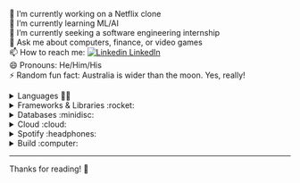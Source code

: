 🔭 I’m currently working on a Netflix clone  
🌱 I’m currently learning ML/AI  
🤔 I’m currently seeking a software engineering internship   
💬 Ask me about computers, finance, or video games  
📫 How to reach me: [![Linkedin](https://i.stack.imgur.com/gVE0j.png) LinkedIn](https://www.linkedin.com/in/logan-w)  
😄 Pronouns: He/Him/His  
⚡ Random fun fact: Australia is wider than the moon. Yes, really!  

<details>

<summary>Languages 👩‍💻 </summary>

&nbsp;

<img src="https://img.shields.io/badge/Java-ED8B00?style=for-the-badge&logo=java&logoColor=white" alt="Java" />
<img src="https://img.shields.io/badge/C-00599C?style=for-the-badge&logo=c&logoColor=white" alt="C" />
<img src="https://img.shields.io/badge/Python-3776AB?style=for-the-badge&logo=python&logoColor=white" alt="Python" />
<img src="https://img.shields.io/badge/JavaScript-F7DF1E?style=for-the-badge&logo=javascript&logoColor=black" alt="JavaScript" />
<img src="https://img.shields.io/badge/Ruby_on_Rails-CC0000?style=for-the-badge&logo=ruby-on-rails&logoColor=white" alt="Ruby on Rails" />
<img src="https://img.shields.io/badge/HTML5-E34F26?style=for-the-badge&logo=html5&logoColor=white" alt="HTML" />
<img src="https://img.shields.io/badge/CSS3-1572B6?style=for-the-badge&logo=css3&logoColor=white" alt="CSS" />

&nbsp;

Here are some other languages I've worked with, but to a lesser extent. This is not an exhaustive list.  
<img src="https://img.shields.io/badge/C%2B%2B-00599C?style=for-the-badge&logo=c%2B%2B&logoColor=white" alt="C++" />
<img src="https://img.shields.io/badge/Kotlin-0095D5?&style=for-the-badge&logo=kotlin&logoColor=white" alt="Kotlin" />
<img src="https://img.shields.io/badge/Swift-FA7343?style=for-the-badge&logo=swift&logoColor=white" alt="Swift" />

&nbsp;

</details>

<details>

<summary>Frameworks & Libraries :rocket:</summary>

&nbsp;

<img src="https://img.shields.io/badge/Node.js-43853D?style=for-the-badge&logo=Node.js&logoColor=white" alt="Node.js" />
<img src="https://img.shields.io/badge/React-20232A?style=for-the-badge&logo=react&logoColor=61DAFB" alt="React" />
<img src="https://img.shields.io/badge/npm-CB3837?style=for-the-badge&logo=npm&logoColor=white" alt="npm" />
<img src="https://img.shields.io/badge/Express.js-000000?style=for-the-badge&logo=express&logoColor=white" alt="Express.js" />
<img src="https://img.shields.io/badge/jQuery-0769AD?style=for-the-badge&logo=jquery&logoColor=white" alt="jQuery" />
<img src="https://img.shields.io/badge/Spring-6DB33F?style=for-the-badge&logo=spring&logoColor=white" alt="Spring" />
<img src="https://img.shields.io/badge/JUnit-25A162?style=for-the-badge&logo=JUnit5&logoColor=white" alt="JUnit" />  

&nbsp;

</details>

<details>

<summary>Databases :minidisc:</summary>

&nbsp;

<img src="https://img.shields.io/badge/PostgreSQL-316192?style=for-the-badge&logo=postgresql&logoColor=white" alt="PostgreSQL" />
<img src="https://img.shields.io/badge/MongoDB-4EA94B?style=for-the-badge&logo=mongodb&logoColor=white" alt="MongoDB" />
<img src="https://img.shields.io/badge/SQLite-07405E?style=for-the-badge&logo=sqlite&logoColor=white" alt="SQLite" />
<img src="https://img.shields.io/badge/Firebase-FFCA28?style=for-the-badge&logo=firebase&logoColor=black" alt="Firebase" />
   
  
&nbsp;

</details>

<details>

<summary>Cloud :cloud:</summary>

&nbsp;

<img src="https://img.shields.io/badge/Amazon_AWS-232F3E?style=for-the-badge&logo=amazon-aws&logoColor=white" alt="AWS" />
<img src="https://img.shields.io/badge/microsoft%20azure-0089D6?style=for-the-badge&logo=microsoft-azure&logoColor=white" alt="Azure" />
<img src="https://img.shields.io/badge/Heroku-430098?style=for-the-badge&logo=heroku&logoColor=white" alt="Heroku" />
<img src="https://img.shields.io/badge/Firebase-FFCA28?style=for-the-badge&logo=firebase&logoColor=black" alt="Firebase" />

&nbsp;

</details>

<details>

<summary>Spotify :headphones:</summary>

&nbsp;

[![Spotify Currently Playing](https://img.shields.io/badge/Spotify-1ED760?&style=for-the-badge&logo=spotify&logoColor=white)](https://spotify-github-profile.vercel.app/api/view?uid=lmwolfe19&redirect=true)  
[![Spotify Currently Playing](https://spotify-github-profile.vercel.app/api/view?uid=lmwolfe19&cover_image=true&theme=novatorem)](https://spotify-github-profile.vercel.app/api/view?uid=lmwolfe19&redirect=true)  
![Recently Played Songs](https://spotify-recently-played-readme.vercel.app/api?user=lmwolfe19)  

&nbsp;

</details>

<details>

<summary>Build :computer:</summary>

&nbsp;

<img src="https://img.shields.io/badge/i7_7700K-0071C5?style=for-the-badge&logo=Intel&logoColor=white" alt="Intel i7-7700K" />
<img src="https://img.shields.io/badge/RTX_3070-76B900?style=for-the-badge&logo=NVIDIA&logoColor=white" alt="Nvidia RTX 3070" />
<img src="https://img.shields.io/badge/ROG_STRIX_H270F-000000?style=for-the-badge&logo=ASUS&logoColor=white" alt="ASUS H270F" />
<img src="https://img.shields.io/badge/Vengeance 32GB-000000?style=for-the-badge&logo=Corsair&logoColor=white" alt="Corsair Vengeance 32GB" />

<img src="https://img.shields.io/badge/Windows-Dell_XPS_15-0078D6?style=for-the-badge&logo=windows&logoColor=white" alt="Dell XPS 15" />

&nbsp;

</details>


---

Thanks for reading! :wave:
